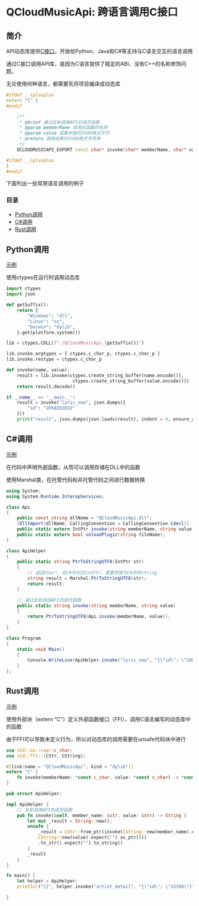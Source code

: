 # QCloudMusicApi: 跨语言调用C接口

## 简介

API动态库提供[C接口](./QCloudMusicApi/api_c.h)，开放给Python、Java和C#等支持与C语言交互的语言调用

通过C接口调用API库，是因为C语言提供了稳定的ABI、没有C++的名称修饰问题。

无论使用何种语言，都需要先将项目编译成动态库

```C++
#ifdef __cplusplus
extern "C" {
#endif

    /**
     * @brief 通过反射调用API的成员函数
     * @param memberName 调用的函数的名称
     * @param value 函数参数的JSON格式字符
     * @return 调用结果的JSON格式字符串
     */
    QCLOUDMUSICAPI_EXPORT const char* invoke(char* memberName, char* value);

#ifdef __cplusplus
}
#endif
```

下面列出一些常用语言调用的例子

### 目录

- [Python调用](#Python调用)
- [C#调用](#C#调用)
- [Rust调用](#Rust调用)

## Python调用

[示例](./QCloudMusicApi/example/capi.py)

使用ctypes在运行时调用动态库

```Python
import ctypes
import json

def getSuffix():
    return {
        "Windows": "dll",
        "Linux": "so",
        "Darwin": "dylib",
    }.get(platform.system())

lib = ctypes.CDLL(f"./QCloudMusicApi.{getSuffix()}")

lib.invoke.argtypes = [ ctypes.c_char_p, ctypes.c_char_p ]
lib.invoke.restype = ctypes.c_char_p

def invoke(name, value):
    result = lib.invoke(ctypes.create_string_buffer(name.encode()),
                         ctypes.create_string_buffer(value.encode()))
    return result.decode()

if __name__ == '__main__':
    result = invoke("lyric_new", json.dumps({
        "id": "2058263032"
    }))
    print("result", json.dumps(json.loads(result), indent = 4, ensure_ascii = False))
```

## C#调用

[示例](./QCloudMusicApi/example/Program.cs)

在代码中声明外部函数，从而可以调用存储在DLL中的函数

使用Marshal类，在托管代码和非托管代码之间进行数据转换

```C#
using System;
using System.Runtime.InteropServices;

class Api
{
    public const string dllName = "QCloudMusicApi.dll";
    [DllImport(dllName, CallingConvention = CallingConvention.Cdecl)]
    public static extern IntPtr invoke(string memberName, string value);decl)]
    public static extern bool unloadPlugin(string fileName);
}

class ApiHelper
{
    public static string PtrToStringUTF8(IntPtr str)
    {
        // 返回char*，在C#中对应IntPtr，需要转换为C#中的string
        string result = Marshal.PtrToStringUTF8(str);
        return result;
    }

    // 通过反射调用API的成员函数
    public static string invoke(string memberName, string value)
    {
        return PtrToStringUTF8(Api.invoke(memberName, value));
    }
}

class Program
{
    static void Main()
    {
        Console.WriteLine(ApiHelper.invoke("lyric_new", "{\"id\": \"2058263032\"}"));
    }
};

```

## Rust调用

[示例](./QCloudMusicApi/example/main.rs)

使用外部块（extern “C”）定义外部函数接口（FFI），调用C语言编写的动态库中的函数

由于FFI可以导致未定义行为，所以对动态库的调用需要在unsafe代码块中进行

```Rust
use std::os::raw::c_char;
use std::ffi::{CStr, CString};

#[link(name = "QCloudMusicApi", kind = "dylib")]
extern "C" {
    fn invoke(memberName: *const c_char, value: *const c_char) -> *const c_char;
}

pub struct ApiHelper;

impl ApiHelper {
    // 反射调用API的成员函数
    pub fn invoke(&self, member_name: &str, value: &str) -> String {
        let mut _result = String::new();
        unsafe {
            _result = CStr::from_ptr(invoke(CString::new(member_name).expect("").as_ptr(),
            CString::new(value).expect("").as_ptr()))
            .to_str().expect("").to_string()
        }
        _result
    }
}

fn main() {
    let helper = ApiHelper;
    println!("{}", helper.invoke("artist_detail", "{\"id\": \"15396\"}"));

}

```